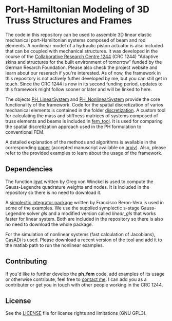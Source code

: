 # Port-Hamiltonian Modeling of 3D Truss Structures and Frames
The code in this repository can be used to assemble 3D linear elastic mechanical port-Hamiltonian systems composed of beam and rod elements. 
A nonlinear model of a hydraulic piston actuator is also included that can be coupled with mechanical structures.
It was developed in the course of the [Collaborative Research Centre 1244](https://www.sfb1244.uni-stuttgart.de/en/) (CRC 1244) "Adaptive skins and structures for the built environment of tomorrow" funded by the German Resarch Foundation. Please also check the project website and learn about our reserach if you're interested. As of now, the framework in this repository is not actively futher developed by me, but you can still get in touch. Since the CRC 1244 is now in its second funding period, updates to this framework might follow sooner or later and will be linked to here. 

The objects [PH_LinearSystem](basic_objects/PH_LinearSystem.m) and [PH_NonlinearSystem](basic_objects/PH_NonlinearSystem.m) provide the core functionality of the framework.
Code for the spatial discretization of varios mechanical elements is contained in the folder [discretization](discretization).
A custom tool for calculating the mass and stiffness matrices of systems composed of truss elements and beams is included in [fem_tool](fem_tool).
It is used for comparing the spatial discretization approach used in the PH formulation to conventional FEM.

A detailed explanation of the methods and algorithms is available in the corresponding [paper](https://doi.org/10.1016/j.apm.2020.07.038) (accepted manuscript available on [arxiv](http://arxiv.org/abs/2008.07985)).
Also, please refer to the provided examples to learn about the usage of the framework. 

## Dependencies
The function [lgwt](https://www.mathworks.com/matlabcentral/fileexchange/4540-legendre-gauss-quadrature-weights-and-nodes) written by Greg von Winckel is used to compute the Gauss-Legendre quadrature weights and nodes.
It is included in the repository so there is no need to download it.

A [simplectic integrator package](https://www.mathworks.com/matlabcentral/fileexchange/7686-symplectic-integrators) written by Francisco Beron-Vera is used in some of the examples.
We use the supplied symplectic s-stage Gauss-Legendre solver *gls* and a modified version called *linear_gls* that works faster for linear system.
Both are included in the repository so there is also no need to download the whole package.

For the simulation of nonlinear systems (fast calculation of Jacobians), [CasADi](https://web.casadi.org/) is used. 
Please download a recent version of the tool and add it to the matlab path to run the nonlinear examples. 

## Contributing
If you'd like to further develop the **ph_fem** code, add examples of its usage or otherwise contribute, feel free to [contact me](mailto:alexander.warsewa@posteo.net). I can add you as a contributer or get you in touch with other people working in the CRC 1244.

## License 
See the [LICENSE](LICENSE) file for license rights and limitations (GNU GPL3).
